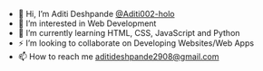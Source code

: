 - 👋 Hi, I’m Aditi Deshpande [@Aditi002-holo](@Aditi002-holo)
- 👣 I’m interested in Web Development
- 🌱 I’m currently learning HTML, CSS, JavaScript and Python
- ⚡ I’m looking to collaborate on Developing Websites/Web Apps
- 📫 How to reach me aditideshpande2908@gmail.com

<!---
Aditi002-holo/Aditi002-holo is a ✨ special ✨ repository because its `README.md` (this file) appears on your GitHub profile.
You can click the Preview link to take a look at your changes.
--->
